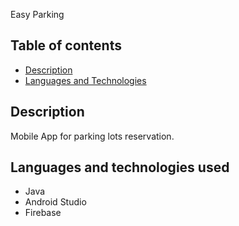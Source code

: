 Easy Parking

## Table of contents

- [Description](#description)
- [Languages and Technologies](#languages-and-technologies)

## Description

Mobile App for parking lots reservation.

## Languages and technologies used

- Java
- Android Studio
- Firebase
